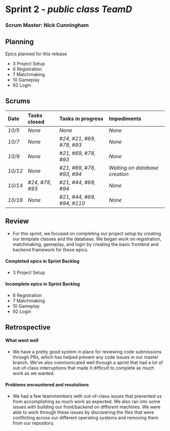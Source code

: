 # Sprint 2 - *public class TeamD*

### Scrum Master: Nick Cunningham

## Planning
Epics planned for this release
- 3 Project Setup
- 6 Registration
- 7 Matchmaking
- 10 Gameplay
- 92 Login

## Scrums

| Date | Tasks closed  | Tasks in progress | Impediments |
| :--- | :--- | :--- | :--- |
| *10/5* | *None* | *None* | *None* |
| *10/7* | *None* | *#24, #21, #69, #78, #93* | *None* |
| *10/9* | *None* | *#21, #69, #78, #93* | *None* |
| *10/12* | *None* | *#21, #69, #78, #93, #94* | *Waiting on database creation* |
| *10/14* | *#24, #78, #93* | *#21, #44, #69, #94* | *None* |
| *10/16* | *None* | *#21, #44, #69, #94, #110* | *None* |

## Review
- For this sprint, we focused on completing our project setup by creating our template classes and the database. We began work on registration, matchmaking, gameplay, and login by creating the basic frontend and backend framework for these epics. 

#### Completed epics in Sprint Backlog
- 3 Project Setup

#### Incomplete epics in Sprint Backlog 
- 6 Registration
- 7 Matchmaking
- 10 Gameplay
- 92 Login

## Retrospective

#### What went well
- We have a pretty good system in place for reviewing code submissions through PRs, which has helped prevent any code issues in our master branch. We've also communicated well through a sprint that had a lot of out-of-class interruptions that made it difficult to complete as much work as we wanted.

#### Problems encountered and resolutions
- We had a few teammembers with out-of-class issues that prevented us from accomplishing as much work as expected. We also ran into some issues with building our front/backend on different machines. We were able to work through these issues by discovering the files that were conflicting across our different operating systems and removing them from our repository.
